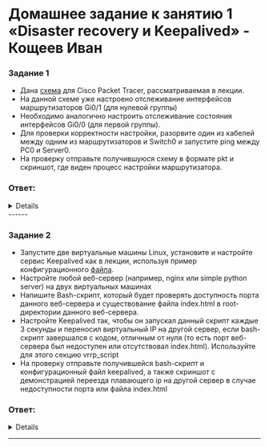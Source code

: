 # Домашнее задание к занятию 1 «Disaster recovery и Keepalived» - Кощеев Иван

### Задание 1
- Дана [схема](https://github.com/netology-code/sflt-homeworks/blob/main/1/hsrp_advanced.pkt) для Cisco Packet Tracer, рассматриваемая в лекции.
- На данной схеме уже настроено отслеживание интерфейсов маршрутизаторов Gi0/1 (для нулевой группы)
- Необходимо аналогично настроить отслеживание состояния интерфейсов Gi0/0 (для первой группы).
- Для проверки корректности настройки, разорвите один из кабелей между одним из маршрутизаторов и Switch0 и запустите ping между PC0 и Server0.
- На проверку отправьте получившуюся схему в формате pkt и скриншот, где виден процесс настройки маршрутизатора.

### Ответ:

<details>

![image1](https://github.com/SirSeoPro/09-01/blob/main/1.png)
[Схема](https://github.com/SirSeoPro/09-01/blob/main/1.pkt)

</details>
------


### Задание 2
- Запустите две виртуальные машины Linux, установите и настройте сервис Keepalived как в лекции, используя пример конфигурационного [файла](1/keepalived-simple.conf).
- Настройте любой веб-сервер (например, nginx или simple python server) на двух виртуальных машинах
- Напишите Bash-скрипт, который будет проверять доступность порта данного веб-сервера и существование файла index.html в root-директории данного веб-сервера.
- Настройте Keepalived так, чтобы он запускал данный скрипт каждые 3 секунды и переносил виртуальный IP на другой сервер, если bash-скрипт завершался с кодом, отличным от нуля (то есть порт веб-сервера был недоступен или отсутствовал index.html). Используйте для этого секцию vrrp_script
- На проверку отправьте получившейся bash-скрипт и конфигурационный файл keepalived, а также скриншот с демонстрацией переезда плавающего ip на другой сервер в случае недоступности порта или файла index.html

### Ответ:

<details>

#### Скрипт:

```
 ([[ -f '/var/www/html/index.nginx-debian.html' ]]) && (killall -0 nginx 2> /dev/null)

```

![image2](https://github.com/SirSeoPro/09-01/blob/main/2.png)
![image3](https://github.com/SirSeoPro/09-01/blob/main/3.png)
![image4](https://github.com/SirSeoPro/09-01/blob/main/4.png)
![image5](https://github.com/SirSeoPro/09-01/blob/main/5.png)

</details>

------
